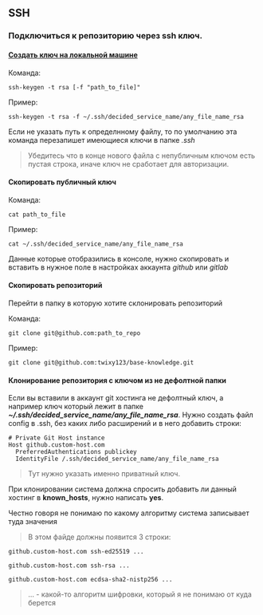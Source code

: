 ## SSH

### Подключиться к репозиторию через ssh ключ.

#### [**Создать ключ на локальной машине**](https://learn.microsoft.com/ru-ru/azure/virtual-machines/linux/create-ssh-keys-detailed#generate-keys-with-ssh-keygen)

Команда:

`ssh-keygen -t rsa [-f "path_to_file]"`

Пример:

`ssh-keygen -t rsa -f ~/.ssh/decided_service_name/any_file_name_rsa`

Если не указать путь к определнному файлу, то по умолчанию эта команда перезапишет имеющиеся ключи в папке *.ssh*

> Убедитесь что в конце нового файла с непубличным ключом есть пустая строка, иначе ключ не сработает для авторизации.

#### **Скопировать публичный ключ**

Команда:

`cat path_to_file`

Пример:

`cat ~/.ssh/decided_service_name/any_file_name_rsa`

Данные которые отобразились в консоле, нужно скопировать и вставить в нужное поле в настройках аккаунта *github* или *gitlab*

#### Скопировать репозиторий

Перейти в папку в которую хотите склонировать репозиторий

Команда:

`git clone git@github.com:path_to_repo`

Пример:

`git clone git@github.com:twixy123/base-knowledge.git`

#### Клонирование репозитория с ключом из не дефолтной папки

Если вы вставили в аккаунт git хостинга не дефолтный ключ, а например ключ который лежит в папке ***~/.ssh/decided_service_name/any_file_name_rsa***. Нужно создать файл config в .ssh, без каких либо расширений и в него добавить строки:

```
# Private Git Host instance
Host github.custom-host.com
  PreferredAuthentications publickey
  IdentityFile /.ssh/decided_service_name/any_file_name_rsa
```

> Тут нужно указать именно приватный ключ.

При клонировании система должна спросить добавить ли данный хостинг в **known_hosts**, нужно написать **yes**.

Честно говоря не понимаю по какому алгоритму система записывает туда значения

> В этом файде должны появится 3 строки:

`github.custom-host.com ssh-ed25519 ...`

`github.custom-host.com ssh-rsa ...`

`github.custom-host.com ecdsa-sha2-nistp256 ...`

> ... - какой-то алгоритм шифровки, который я не понимаю от куда берется

